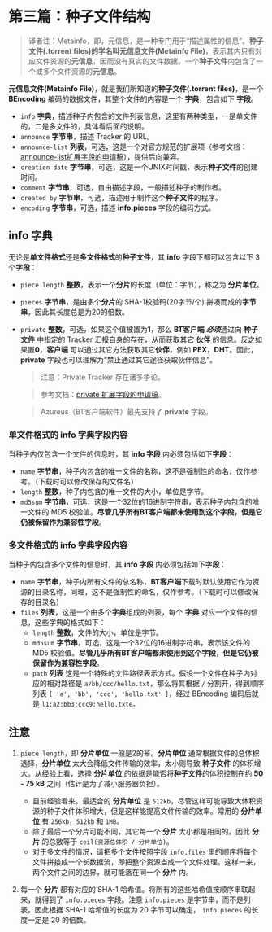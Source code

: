 # 第三篇：种子文件结构

> 译者注：Metainfo，即，元信息，是一种专门用于“描述属性的信息”。**种子文件(.torrent files)**的学名叫**元信息文件(Metainfo File)**，表示其内只有对应文件资源的**元信息**，因而没有真实的文件数据。一个**种子文件**内包含了一个或多个文件资源的**元信息**。

**元信息文件(Metainfo File)**，就是我们所知道的**种子文件(.torrent files)**，是一个 **BEncoding** 编码的数据文件，其整个文件的内容是一个 **字典**，包含如下 **字段**。

- `info` **字典**，描述种子内包含的文件列表信息，这里有两种类型，一是单文件的，二是多文件的，具体看后面的说明。
- `announce` **字节串**，描述 Tracker 的 URL。
- `announce-list` **列表**，可选，这是一个对官方规范的扩展项（参考文档：[announce-list扩展字段的申请稿](http://bittorrent.org/beps/bep_0012.html)），提供后向兼容。
- `creation date` **字节串**，可选，这是一个UNIX时间戳，表示**种子文件**的创建时间。
- `comment` **字节串**，可选，自由描述字段，一般描述种子的制作者。
- `created by` **字节串**，可选，描述用于制作这个**种子文件**的程序。
- `encoding` **字节串**，可选，描述 **info.pieces** 字段的编码方式。

## info 字典

无论是**单文件格式**还是**多文件格式**的**种子文件**，其 **info** 字段下都可以包含以下 3 个**字段**：

- `piece length` **整数**，表示一个**分片**的长度（单位：字节），称之为 **分片单位**。
- `pieces` **字节串**，是由多个**分片**的 SHA-1校验码(20字节/个) 拼凑而成的**字节串**，因此其长度总是为20的倍数。
- `private` **整数**，可选，如果这个值被置为**1**，那么 **BT客户端** ***必须***通过向 **种子文件** 中指定的 Tracker 汇报自身的存在，从而获取其它 **伙伴** 的信息。反之如果置**0**，**客户端** 可以通过其它方法获取其它**伙伴**，例如 **PEX**，**DHT**。因此，**private** 字段也可以理解为“禁止通过其它途径获取伙伴信息”。

    > 注意：Private Tracker 存在诸多争论。

    > 参考文档：[private 扩展字段的申请稿](http://bittorrent.org/beps/bep_0027.html)。

    > Azureus（BT客户端软件）最先支持了 **private** 字段。

### 单文件格式的 info 字典字段内容

当种子内仅包含一个文件的信息时，其 **info 字段** 内必须包括如下**字段**：

- `name` **字节串**，种子内包含的唯一文件的名称，这不是强制性的命名，仅作参考。（下载时可以修改保存的文件名）
- `length` **整数**，种子内包含的唯一文件的大小，单位是字节。
- `md5sum` **字节串**，可选，这是一个32位的16进制字符串，表示种子内包含的唯一文件的 MD5 校验值。**尽管几乎所有BT客户端都未使用到这个字段，但是它仍被保留作为兼容性字段**。

### 多文件格式的 info 字典字段内容

当种子内包含多个文件的信息时，其 **info 字段** 内必须包括如下**字段**：

- `name` **字节串**，种子内所有文件的总名称，**BT客户端**下载时默认使用它作为资源的目录名称，同理，这不是强制性的命名，仅作参考。（下载时可以修改保存的目录名）
- `files` **列表**，这是一个由多个**字典**组成的列表，每个 **字典** 对应一个文件的信息，这些字典的格式如下：
    - `length` **整数**，文件的大小，单位是字节。
    - `md5sum` **字节串**，可选，这是一个32位的16进制字符串，表示该文件的 MD5 校验值。**尽管几乎所有BT客户端都未使用到这个字段，但是它仍被保留作为兼容性字段**。
    - `path` **列表** 这是一个特殊的文件路径表示方式。假设一个文件在种子内对应的相对路径是 `a/bb/ccc/hello.txt`，那么将其根据 `/` 分割开，得到顺序列表 `[ 'a', 'bb', 'ccc', 'hello.txt' ]`，经过 BEncoding 编码后就是 `l1:a2:bb3:ccc9:hello.txte`。

## 注意

1. `piece length`，即 **分片单位** 一般是2的幂。**分片单位** 通常根据文件的总体积选择，**分片单位** 太大会降低文件传输的效率，太小则导致 **种子文件** 的体积增大。从经验上看，选择 **分片单位** 的依据是能否将**种子文件**的体积控制在约 **50 - 75 kB** 之间（估计是为了减小服务器负担）。

    - 目前经验看来，最适合的 **分片单位** 是 `512kb`，尽管这样可能导致大体积资源的种子文件体积增大，但是这样能提高文件传输的效率。常用的 **分片单位** 有 `256kb`，`512kb` 和 `1MB`。
    - 除了最后一个分片可能不同，其它每一个 **分片** 大小都是相同的。因此 **分片** 的总数等于 `ceil(资源总体积 / 分片单位)`。
    - 对于多文件的情况，请把多个文件按照字段 `info.files` 里的顺序将每个文件拼接成一个长数据流，即把整个资源当成一个文件处理。这样一来，两个文件之间的边界，就可能落在同一个 **分片** 内。

2. 每一个 **分片** 都有对应的 SHA-1 哈希值。将所有的这些哈希值按顺序串联起来，就得到了 `info.pieces` 字段。注意 `info.pieces` 是字节串，而不是列表。因此根据 SHA-1 哈希值的长度为 20 字节可以确定， `info.pieces` 的长度一定是 20 的倍数。
